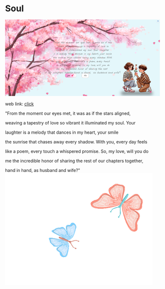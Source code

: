 # Soul
<img src="gui.png" alt="gui img"/>



 web link:  <a target="_blank" href="https://soul-xi.vercel.app/">click</a>




"From the moment our eyes met, it was as if the stars aligned,

weaving a tapestry of love so vibrant it illuminated my soul. Your

laughter is a melody that dances in my heart, your smile

the sunrise that chases away every shadow. With you, every day feels

like a poem, every touch a whispered promise. So, my love, will you do

me the incredible honor of sharing the rest of our chapters together,

hand in hand, as husband and wife?"
<img src="butterflies.gif" alt="butterflies" class="charters butterflies"/>
